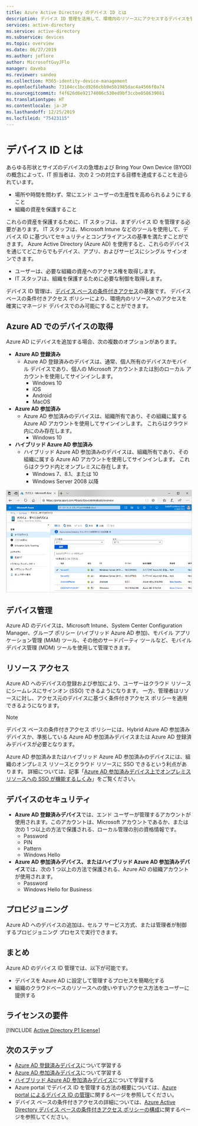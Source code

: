 ```yaml
---
title: Azure Active Directory のデバイス ID とは
description: デバイス ID 管理を活用して、環境内のリソースにアクセスするデバイスを管理する方法について説明します。
services: active-directory
ms.service: active-directory
ms.subservice: devices
ms.topic: overview
ms.date: 06/27/2019
ms.author: joflore
author: MicrosoftGuyJFlo
manager: daveba
ms.reviewer: sandeo
ms.collection: M365-identity-device-management
ms.openlocfilehash: 73104cc1bcd9266cbb9e5b1985dac4a4566f0a74
ms.sourcegitcommit: f4f626d6e92174086c530ed9bf3ccbe058639081
ms.translationtype: HT
ms.contentlocale: ja-JP
ms.lasthandoff: 12/25/2019
ms.locfileid: "75423115"
---
```

# <a name="what-is-a-device-identity"></a>デバイス ID とは

あらゆる形状とサイズのデバイスの急増および Bring Your Own Device (BYOD) の概念によって、IT 担当者は、次の 2 つの対立する目標を達成することを迫られています。

- 場所や時間を問わず、常にエンド ユーザーの生産性を高められるようにすること
- 組織の資産を保護すること

これらの資産を保護するために、IT スタッフは、まずデバイス ID を管理する必要があります。 IT スタッフは、Microsoft Intune などのツールを使用して、デバイス ID に基づいてセキュリティとコンプライアンスの基準を満たすことができます。 Azure Active Directory (Azure AD) を使用すると、これらのデバイスを通じてどこからでもデバイス、アプリ、およびサービスにシングル サインオンできます。

- ユーザーは、必要な組織の資産へのアクセス権を取得します。 
- IT スタッフは、組織を保護するために必要な制御を取得します。

デバイス ID 管理は、[デバイス ベースの条件付きアクセス](../conditional-access/require-managed-devices.md)の基盤です。 デバイス ベースの条件付きアクセス ポリシーにより、環境内のリソースへのアクセスを確実にマネージド デバイスでのみ可能にすることができます。

## <a name="getting-devices-in-azure-ad"></a>Azure AD でのデバイスの取得

Azure AD にデバイスを追加する場合、次の複数のオプションがあります。

- **Azure AD 登録済み**
   - Azure AD 登録済みのデバイスは、通常、個人所有のデバイスかモバイル デバイスであり、個人の Microsoft アカウントまたは別のローカル アカウントを使用してサインインします。
      - Windows 10
      - iOS
      - Android
      - MacOS
- **Azure AD 参加済み**
   - Azure AD 参加済みのデバイスは、組織所有であり、その組織に属する Azure AD アカウントを使用してサインインします。 これらはクラウド内にのみ存在します。
      - Windows 10 
- **ハイブリッド Azure AD 参加済み**
   - ハイブリッド Azure AD 参加済みのデバイスは、組織所有であり、その組織に属する Azure AD アカウントを使用してサインインします。 これらはクラウド内とオンプレミスに存在します。
      - Windows 7、8.1、または 10
      - Windows Server 2008 以降

![[Azure AD デバイス] ブレードに表示されるデバイス](./media/overview/azure-active-directory-devices-all-devices.png)

## <a name="device-management"></a>デバイス管理

Azure AD のデバイスは、Microsoft Intune、System Center Configuration Manager、グループ ポリシー (ハイブリッド Azure AD 参加)、モバイル アプリケーション管理 (MAM) ツール、その他のサードパーティ ツールなど、モバイル デバイス管理 (MDM) ツールを使用して管理できます。

## <a name="resource-access"></a>リソース アクセス

Azure AD へのデバイスの登録および参加により、ユーザーはクラウド リソースにシームレスにサインオン (SSO) できるようになります。 一方、管理者はリソースに対し、アクセス元のデバイスに基づく条件付きアクセス ポリシーを適用できるようになります。 

> [!NOTE]
> デバイス ベースの条件付きアクセス ポリシーには、Hybrid Azure AD 参加済みデバイスか、準拠している Azure AD 参加済みデバイスまたは Azure AD 登録済みデバイスが必要となります。

Azure AD 参加済みまたはハイブリッド Azure AD 参加済みのデバイスには、組織のオンプレミス リソースとクラウド リソースに SSO できるという利点があります。 詳細については、記事「[Azure AD 参加済みデバイス上でオンプレミス リソースへの SSO が機能するしくみ](azuread-join-sso.md)」をご覧ください。

## <a name="device-security"></a>デバイスのセキュリティ

- **Azure AD 登録済みデバイス**では、エンド ユーザーが管理するアカウントが使用されます。このアカウントは、Microsoft アカウントであるか、または次の 1 つ以上の方法で保護される、ローカル管理の別の資格情報です。
   - Password
   - PIN
   - Pattern
   - Windows Hello
- **Azure AD 参加済みデバイス、またはハイブリッド Azure AD 参加済みデバイス**では、次の 1 つ以上の方法で保護される、Azure AD の組織アカウントが使用されます。
   - Password
   - Windows Hello for Business

## <a name="provisioning"></a>プロビジョニング

Azure AD へのデバイスの追加は、セルフ サービス方式、または管理者が制御するプロビジョニング プロセスで実行できます。

## <a name="summary"></a>まとめ

Azure AD のデバイス ID 管理では、以下が可能です。

- デバイスを Azure AD に設定して管理するプロセスを簡略化する
- 組織のクラウドベースのリソースへの使いやすいアクセス方法をユーザーに提供する

## <a name="license-requirements"></a>ライセンスの要件

[!INCLUDE [Active Directory P1 license](../../../includes/active-directory-p1-license.md)]

## <a name="next-steps"></a>次のステップ

- [Azure AD 登録済みデバイス](concept-azure-ad-register.md)について学習する
- [Azure AD 参加済みデバイス](concept-azure-ad-join.md)について学習する
- [ハイブリッド Azure AD 参加済みデバイス](concept-azure-ad-join-hybrid.md)について学習する
- Azure portal でデバイス ID を管理する方法の概要については、[Azure portal によるデバイス ID の管理](device-management-azure-portal.md)に関するページを参照してください。
- デバイス ベースの条件付きアクセスの詳細については、[Azure Active Directory デバイス ベースの条件付きアクセス ポリシーの構成](../conditional-access/require-managed-devices.md)に関するページを参照してください。
